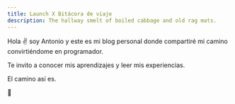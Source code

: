 ```yaml
---
title: Launch X Bitácora de viaje
description: The hallway smelt of boiled cabbage and old rag mats.
---
```


Hola ✌️  soy Antonio y este es mi blog personal donde compartiré mi camino convirtiéndome en programador.

Te invito a conocer mis aprendizajes y leer mis experiencias.

El camino así es.

🚀
